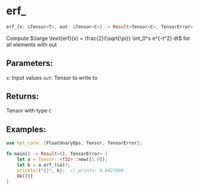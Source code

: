 # erf_
```rust
erf_(x: &Tensor<T>, out: &Tensor<C>) -> Result<Tensor<C>, TensorError>
```
Compute $\large \text{erf}(x) = \frac{2}{\sqrt{\pi}} \int_0^x e^{-t^2} dt$ for all elements with out

## Parameters:
`x`: Input values
`out`: Tensor to write to

## Returns:
Tensor with type `C`

## Examples:
```rust
use hpt_core::{FloatUnaryOps, Tensor, TensorError};

fn main() -> Result<(), TensorError> {
    let a = Tensor::<f32>::new([1.0]);
    let b = a.erf_(&a)?;
    println!("{}", b);  // prints: 0.8427008
    Ok(())
}
```